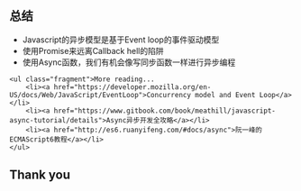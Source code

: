 <section>
    <h1>总结</h1>
    <ul>
        <li class="fragment">Javascript的异步模型是基于Event loop的事件驱动模型</li>
        <li class="fragment">使用Promise来远离Callback hell的陷阱</li>
        <li class="fragment">使用Async函数，我们有机会像写同步函数一样进行异步编程</li>
    </ul>
    
    <ul class="fragment">More reading...
        <li><a href="https://developer.mozilla.org/en-US/docs/Web/JavaScript/EventLoop">Concurrency model and Event Loop</a></li>
        <li><a href="https://www.gitbook.com/book/meathill/javascript-async-tutorial/details">Async异步开发全攻略</a></li>
        <li><a href="http://es6.ruanyifeng.com/#docs/async">阮一峰的ECMAScript6教程</a></li>
    </ul>
</section>
<section>
    <h1>Thank you</h1>
</section>